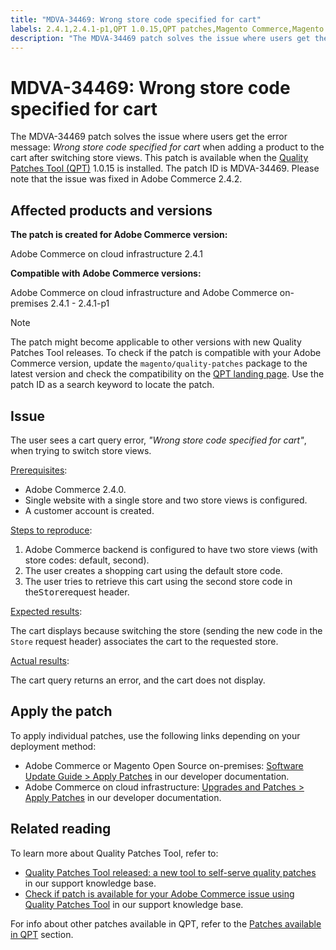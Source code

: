 ```yaml
---
title: "MDVA-34469: Wrong store code specified for cart"
labels: 2.4.1,2.4.1-p1,QPT 1.0.15,QPT patches,Magento Commerce,Magento Commerce Cloud,cart,default,headers,store,support tools,views,Adobe Commerce,cloud infrastructure,on-premsies
description: "The MDVA-34469 patch solves the issue where users get the error message: *Wrong store code specified for cart* when adding a product to the cart after switching store views. This patch is available when the [Quality Patches Tool (QPT)](https://devdocs.magento.com/guides/v2.4/comp-mgr/patching.html#mqp) 1.0.15 is installed. The patch ID is MDVA-34469. Please note that the issue was fixed in Adobe Commerce 2.4.2."
---
```


# MDVA-34469: Wrong store code specified for cart

The MDVA-34469 patch solves the issue where users get the error message: *Wrong store code specified for cart* when adding a product to the cart after switching store views. This patch is available when the [Quality Patches Tool (QPT)](https://devdocs.magento.com/guides/v2.4/comp-mgr/patching.html#mqp) 1.0.15 is installed. The patch ID is MDVA-34469. Please note that the issue was fixed in Adobe Commerce 2.4.2.

## Affected products and versions

**The patch is created for Adobe Commerce version:**

Adobe Commerce on cloud infrastructure 2.4.1

**Compatible with Adobe Commerce versions:**

Adobe Commerce on cloud infrastructure and Adobe Commerce on-premises 2.4.1 - 2.4.1-p1

>[!NOTE]
>
>The patch might become applicable to other versions with new Quality Patches Tool releases. To check if the patch is compatible with your Adobe Commerce version, update the `magento/quality-patches` package to the latest version and check the compatibility on the [QPT landing page](https://devdocs.magento.com/quality-patches/tool.html#patch-grid). Use the patch ID as a search keyword to locate the patch.

## Issue

The user sees a cart query error, *"Wrong store code specified for cart"*, when trying to switch store views.

<u>Prerequisites</u>:

* Adobe Commerce 2.4.0.
* Single website with a single store and two store views is configured.
* A customer account is created.

<u>Steps to reproduce</u>:

1. Adobe Commerce backend is configured to have two store views (with store codes: default, second).
1. The user creates a shopping cart using the default store code.
1. The user tries to retrieve this cart using the second store code in the<tt>Store</tt>request header.

<u>Expected results</u>:

The cart displays because switching the store (sending the new code in the `Store` request header) associates the cart to the requested store.

<u>Actual results</u>:

The cart query returns an error, and the cart does not display.

## Apply the patch

To apply individual patches, use the following links depending on your deployment method:

* Adobe Commerce or Magento Open Source on-premises: [Software Update Guide > Apply Patches](https://devdocs.magento.com/guides/v2.4/comp-mgr/patching/mqp.html) in our developer documentation.
* Adobe Commerce on cloud infrastructure: [Upgrades and Patches > Apply Patches](https://devdocs.magento.com/cloud/project/project-patch.html) in our developer documentation.

## Related reading

To learn more about Quality Patches Tool, refer to:

* [Quality Patches Tool released: a new tool to self-serve quality patches](https://support.magento.com/hc/en-us/articles/360047139492) in our support knowledge base.
* [Check if patch is available for your Adobe Commerce issue using Quality Patches Tool](https://support.magento.com/hc/en-us/articles/360047125252) in our support knowledge base.

For info about other patches available in QPT, refer to the [Patches available in QPT](https://support.magento.com/hc/en-us/sections/360010506631-Patches-available-in-QPT-tool-) section.